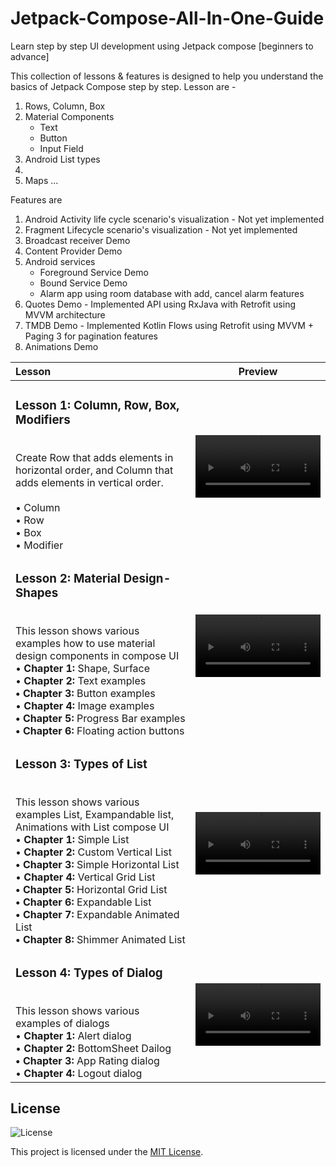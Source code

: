 # Jetpack-Compose-All-In-One-Guide
Learn step by step UI development using Jetpack compose [beginners to advance]

This collection of lessons & features is designed to help you understand the basics of Jetpack Compose step by step. 
Lesson are - 
1. Rows, Column, Box
2. Material Components 
   - Text
   - Button
   - Input Field
3. Android List types
4. 
5. Maps
...




Features are
1. Android Activity life cycle scenario's visualization - Not yet implemented
2. Fragment Lifecycle scenario's visualization - Not yet implemented
3. Broadcast receiver Demo
4. Content Provider Demo
5. Android services
   - Foreground Service Demo
   - Bound Service Demo
   - Alarm app using room database with add, cancel alarm features 
6. Quotes Demo - Implemented API using RxJava with Retrofit using MVVM architecture
7. TMDB Demo - Implemented Kotlin Flows using Retrofit using MVVM + Paging 3 for pagination features
8. Animations Demo


| Lesson                                                                                                                                                                                                                     | Preview                                               |
|:-----------------------------------------------------------------------------------------------------------------------------------------------------------------------------------------------------------------------------|------------------------------------------------------ |
| <h3><b>Lesson 1:</b> Column, Row, Box, Modifiers</h3><br/>Create Row that adds elements in horizontal order, and Column that adds elements in vertical order.<br><br> • Column<br>• Row<br>• Box<br>• Modifier<br>              | <video src ='https://github.com/myofficework000/Jetpack-Compose-All-In-One-Guide/assets/51234843/03fbcede-3637-4db6-8cc4-5944d5aa427e' width=200/>
| <h3><b>Lesson 2:</b> Material Design- Shapes </h3><br/> This lesson shows various examples how to use material design components in compose UI <br> • **Chapter 1:** Shape, Surface <br>• **Chapter 2:** Text examples<br> **• Chapter 3:** Button examples<br>• **Chapter 4:** Image examples<br> **• Chapter 5:** Progress Bar examples<br>  **• Chapter 6:** Floating action buttons<br>      | <video src ='https://github.com/myofficework000/Jetpack-Compose-All-In-One-Guide/assets/51234843/be92aef7-29c5-491a-954a-434d5f91b4cf' width=200/> 
| <h3><b>Lesson 3:</b> Types of List </h3><br/> This lesson shows various examples List, Exampandable list, Animations with List compose UI <br> • **Chapter 1:** Simple List <br>• **Chapter 2:** Custom Vertical List<br> **• Chapter 3:** Simple Horizontal List <br>• **Chapter 4:** Vertical Grid List<br> **• Chapter 5:** Horizontal Grid List <br>  **• Chapter 6:** Expandable List <br>  **• Chapter 7:** Expandable Animated List <br>  **• Chapter 8:** Shimmer Animated List <br>      | <video src ='https://github.com/myofficework000/Jetpack-Compose-All-In-One-Guide/assets/51234843/8408016d-e2e9-4f15-bafc-20c67fe18f69' width=200/> |
 | <h3><b>Lesson 4:</b> Types of Dialog </h3><br/> This lesson shows various examples of dialogs<br> • **Chapter 1:** Alert dialog <br>• **Chapter 2:** BottomSheet Dailog<br> **• Chapter 3:** App Rating dialog <br>• **Chapter 4:** Logout dialog <br> | <video src ='https://github.com/myofficework000/Jetpack-Compose-All-In-One-Guide/assets/51234843/65388bbe-ee12-4859-9168-5efdcc666bf5' width=200/> |


## License

![License](https://img.shields.io/badge/License-MIT-blue.svg)

This project is licensed under the [MIT License](LICENSE.md).
                                                                                                               


















